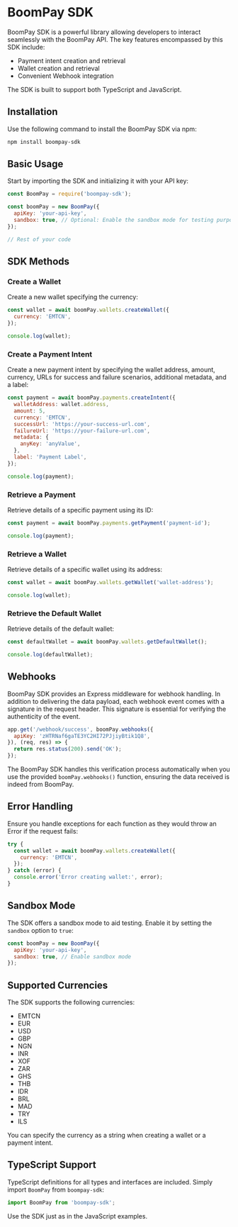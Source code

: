 # BoomPay SDK

BoomPay SDK is a powerful library allowing developers to interact seamlessly with the BoomPay API. The key features encompassed by this SDK include:

- Payment intent creation and retrieval
- Wallet creation and retrieval
- Convenient Webhook integration

The SDK is built to support both TypeScript and JavaScript.

## Installation

Use the following command to install the BoomPay SDK via npm:

```sh
npm install boompay-sdk
```

## Basic Usage

Start by importing the SDK and initializing it with your API key:

```javascript
const BoomPay = require('boompay-sdk');

const boomPay = new BoomPay({
  apiKey: 'your-api-key',
  sandbox: true, // Optional: Enable the sandbox mode for testing purposes.
});

// Rest of your code
```

## SDK Methods

### Create a Wallet

Create a new wallet specifying the currency:

```javascript
const wallet = await boomPay.wallets.createWallet({
  currency: 'EMTCN',
});

console.log(wallet);
```

### Create a Payment Intent

Create a new payment intent by specifying the wallet address, amount, currency, URLs for success and failure scenarios, additional metadata, and a label:

```javascript
const payment = await boomPay.payments.createIntent({
  walletAddress: wallet.address,
  amount: 5,
  currency: 'EMTCN',
  successUrl: 'https://your-success-url.com',
  failureUrl: 'https://your-failure-url.com',
  metadata: {
    anyKey: 'anyValue',
  },
  label: 'Payment Label',
});

console.log(payment);
```

### Retrieve a Payment

Retrieve details of a specific payment using its ID:

```javascript
const payment = await boomPay.payments.getPayment('payment-id');

console.log(payment);
```

### Retrieve a Wallet

Retrieve details of a specific wallet using its address:

```javascript
const wallet = await boomPay.wallets.getWallet('wallet-address');

console.log(wallet);
```

### Retrieve the Default Wallet

Retrieve details of the default wallet:

```javascript
const defaultWallet = await boomPay.wallets.getDefaultWallet();

console.log(defaultWallet);
```

## Webhooks

BoomPay SDK provides an Express middleware for webhook handling. In addition to delivering the data payload, each webhook event comes with a signature in the request header. This signature is essential for verifying the authenticity of the event.

```javascript
app.get('/webhook/success', boomPay.webhooks({
  apiKey: 'zHTRNaf6gaTE3YC2HI72PJjiyBtik1Q8',
}), (req, res) => {
  return res.status(200).send('OK');
});
```

The BoomPay SDK handles this verification process automatically when you use the provided `boomPay.webhooks()` function, ensuring the data received is indeed from BoomPay.

## Error Handling

Ensure you handle exceptions for each function as they would throw an Error if the request fails:

```javascript
try {
  const wallet = await boomPay.wallets.createWallet({
    currency: 'EMTCN',
  });
} catch (error) {
  console.error('Error creating wallet:', error);
}
```

## Sandbox Mode

The SDK offers a sandbox mode to aid testing. Enable it by setting the `sandbox` option to `true`:

```javascript
const boomPay = new BoomPay({
  apiKey: 'your-api-key',
  sandbox: true, // Enable sandbox mode
});
```

## Supported Currencies

The SDK supports the following currencies:

- EMTCN
- EUR
- USD
- GBP
- NGN
- INR
- XOF
- ZAR
- GHS
- THB
- IDR
- BRL
- MAD
- TRY
- ILS

You can specify the currency as a string when creating a wallet or a payment intent.

## TypeScript Support

TypeScript definitions for all types and interfaces are included. Simply import `BoomPay` from `boompay-sdk`:

```typescript
import BoomPay from 'boompay-sdk';
```

Use the SDK just as in the JavaScript examples.
